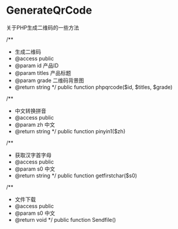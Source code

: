 # GenerateQrCode
关于PHP生成二维码的一些方法

/**
 * 生成二维码
 * @access public
 * @param  id 产品ID
 * @param  titles 产品标题
 * @param  grade 二维码背景图
 * @return string
 */
public function phpqrcode($id, $titles, $grade)

/**
 * 中文转换拼音
 * @access public
 * @param  zh 中文
 * @return string
 */
public function pinyin1($zh)

/**
 * 获取汉字首字母
 * @access public
 * @param  s0 中文
 * @return string
 */
public function getfirstchar($s0)

/**
 * 文件下载
 * @access public
 * @param  s0 中文
 * @return void
 */
public function Sendfile()
